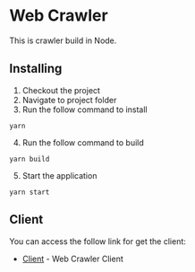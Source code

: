 # Web Crawler

This is crawler build in Node.

## Installing

 1. Checkout the project
 2. Navigate to project folder
 3. Run the follow command to install
```
yarn
```
4. Run the follow command to build
```
yarn build
```
5. Start the application
```
yarn start
```
## Client

You can access the follow link for get the client:

* [Client](https://github.com/hikarocordeiro/crawler-frontend) - Web Crawler Client
